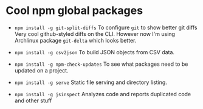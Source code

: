 # Cool npm global packages

- `npm install -g git-split-diffs`
  To configure `git` to show better git diffs
  Very cool github-styled diffs on the CLI. However now I'm using Archlinux
  package `git-delta` which looks better.

- `npm install -g csv2json`
  To build JSON objects from CSV data.

- `npm install -g npm-check-updates`
  To see what packages need to be updated on a project.

- `npm install -g serve`
  Static file serving and directory listing.

- `npm install -g jsinspect`
  Analyzes code and reports duplicated code and other stuff
